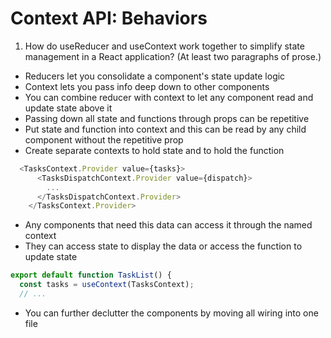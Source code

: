 # Context API: Behaviors
1. How do useReducer and useContext work together to simplify state management in a React application? (At least two paragraphs of prose.)
- Reducers let you consolidate a component's state update logic
- Context lets you pass info deep down to other components
- You can combine reducer with context to let any component read and update state above it
- Passing down all state and functions through props can be repetitive
- Put state and function into context and this can be read by any child component without the repetitive prop
- Create separate contexts to hold state and to hold the function
```js
  <TasksContext.Provider value={tasks}>
      <TasksDispatchContext.Provider value={dispatch}>
        ...
      </TasksDispatchContext.Provider>
    </TasksContext.Provider>
```
- Any components that need this data can access it through the named context
- They can access state to display the data or access the function to update state

```js
export default function TaskList() {
  const tasks = useContext(TasksContext);
  // ...
```
- You can further declutter the components by moving all wiring into one file